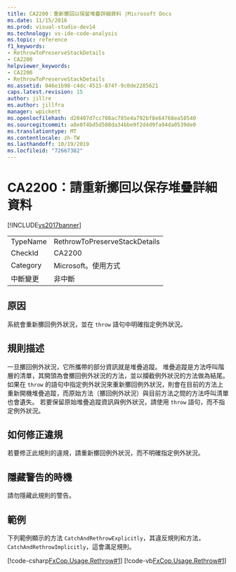 ```yaml
---
title: CA2200：重新擲回以保留堆疊詳細資料 |Microsoft Docs
ms.date: 11/15/2016
ms.prod: visual-studio-dev14
ms.technology: vs-ide-code-analysis
ms.topic: reference
f1_keywords:
- RethrowToPreserveStackDetails
- CA2200
helpviewer_keywords:
- CA2200
- RethrowToPreserveStackDetails
ms.assetid: 046e1b98-c4dc-4515-874f-9c0de2285621
caps.latest.revision: 15
author: jillre
ms.author: jillfra
manager: wpickett
ms.openlocfilehash: d20407d7cc708ac785e4a792bf8e64768ea58540
ms.sourcegitcommit: a8e8f4bd5d508da34bbe9f2d4d9fa94da0539de0
ms.translationtype: MT
ms.contentlocale: zh-TW
ms.lasthandoff: 10/19/2019
ms.locfileid: "72667382"
---
```

# <a name="ca2200-rethrow-to-preserve-stack-details"></a>CA2200：請重新擲回以保存堆疊詳細資料
[!INCLUDE[vs2017banner](../includes/vs2017banner.md)]

|||
|-|-|
|TypeName|RethrowToPreserveStackDetails|
|CheckId|CA2200|
|Category|Microsoft。使用方式|
|中斷變更|非中斷|

## <a name="cause"></a>原因
 系統會重新擲回例外狀況，並在 `throw` 語句中明確指定例外狀況。

## <a name="rule-description"></a>規則描述
 一旦擲回例外狀況，它所攜帶的部分資訊就是堆疊追蹤。 堆疊追蹤是方法呼叫階層的清單，其開頭為會擲回例外狀況的方法，並以攔截例外狀況的方法做為結尾。 如果在 `throw` 的語句中指定例外狀況來重新擲回例外狀況，則會在目前的方法上重新開機堆疊追蹤，而原始方法（擲回例外狀況）與目前方法之間的方法呼叫清單也會遺失。 若要保留原始堆疊追蹤資訊與例外狀況，請使用 `throw` 語句，而不指定例外狀況。

## <a name="how-to-fix-violations"></a>如何修正違規
 若要修正此規則的違規，請重新擲回例外狀況，而不明確指定例外狀況。

## <a name="when-to-suppress-warnings"></a>隱藏警告的時機
 請勿隱藏此規則的警告。

## <a name="example"></a>範例
 下列範例顯示的方法 `CatchAndRethrowExplicitly`，其違反規則和方法，`CatchAndRethrowImplicitly`，這會滿足規則。

 [!code-csharp[FxCop.Usage.Rethrow#1](../snippets/csharp/VS_Snippets_CodeAnalysis/FxCop.Usage.Rethrow/cs/FxCop.Usage.Rethrow.cs#1)]
 [!code-vb[FxCop.Usage.Rethrow#1](../snippets/visualbasic/VS_Snippets_CodeAnalysis/FxCop.Usage.Rethrow/vb/FxCop.Usage.Rethrow.vb#1)]

